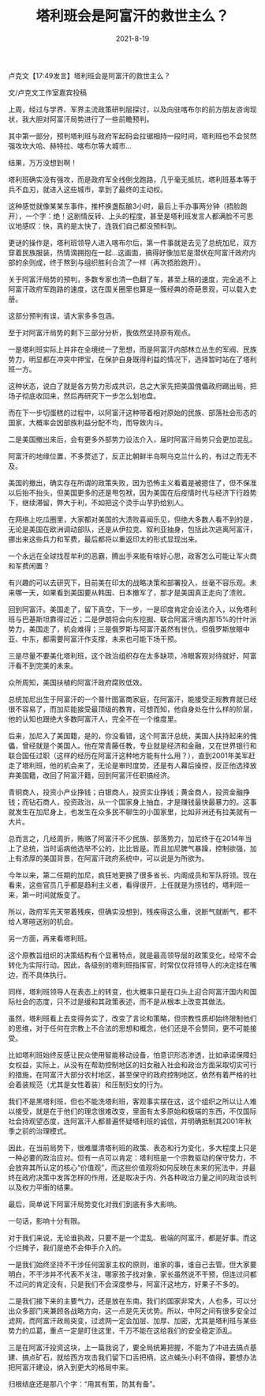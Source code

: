 ﻿---
layout: post
title:  "塔利班会是阿富汗的救世主么？"
date:   2021-8-19
categories: update
---
卢克文【17:49发言】塔利班会是阿富汗的救世主么？
 
文/卢克文工作室嘉宾投稿


上周，经过与学界、军界主流政策研判层探讨，以及向驻喀布尔的前方朋友咨询现状，我大胆对阿富汗局势进行了一些前瞻预判。
 
其中第一部分，预判塔利班与政府军起码会拉锯相持一段时间，塔利班也不会贸然强攻坎大哈、赫特拉、喀布尔等大城市…
 
结果，万万没想到啊！
 
塔利班确实没有强攻，而是政府军全线倒戈跑路，几乎毫无抵抗，塔利班基本等于兵不血刃，就进入这些城市，拿到了最终的主动权。
 
这种感觉就像某某东事件，推杯换盏酝酿3小时，最后上手办事两分钟（捂脸跑开），一个字：绝！这剧情反转、上头的程度，甚至是塔利班发言人都满脸不可思议地感叹：快，真的是太快了，连我们自己都没预料到。
 
更谜的操作是，塔利班领导人进入喀布尔后，第一件事就是去见了总统加尼，双方穿着民族服装，热情滴拥抱在一起…这画面，搞得好像加尼是潜伏在阿富汗政府内部的余则成，终于熬到与组织胜利合流了一样（再次捂脸跑开）。
 
关于阿富汗局势的预判，多数专家也清一色翻了车，甚至上稿的速度，完全追不上阿富汗政府军跑路的速度，这在国关圈里也算是一簇经典的奇葩景观，可以载入史册。
 
这部分预判有误，请大家多多包涵。
 
至于对阿富汗局势的剩下三部分分析，我依然坚持原有观点。
 
一是塔利班实际上并非在全境统一了思想，而是阿富汗内部林立丛生的军阀、民族势力，明显都在冲突中押宝，在保护自身既得利益的情况下，选择暂时站在了塔利班一方。
 
这种状态，说白了就是各方势力形成共识，总之大家先把美国傀儡政府踢出局，把场子彻底收回来，然后再研究下一步怎么划地盘。
 
而在下一步切蛋糕的过程中，以阿富汗这种带着相对原始的民族、部落社会形态的国家，大概率会因部族利益分配不均，而导致内斗。
 
二是美国撤出来后，会有更多外部势力设法介入，届时阿富汗局势只会更加混乱。
 
阿富汗的地缘位置，不多赘述了，反正比朝鲜半岛啊乌克兰什么的，有过之而无不及。
 
美国的撤出，确实存在所谓的政策失败，因为恐怖主义看着是被摁住了，但不保准以后抬不抬头，但美国更多的还是甩包袱，因为美国在后疫情时代与经济下行趋势下，继续滞留，弊大于利，不如把这个烫手山芋扔给别人。
 
在网络上吃瓜圈里，大家都对美国的大溃败喜闻乐见，但绝大多数人看不到的是，无论是美国在欧洲调动部队，还是从伊拉克、叙利亚抽身，包括此次逃离阿富汗，挪出来这些兵力和军费，最后都将以重返印太的形式显现出来。
 
一个永远在全球找茬牟利的恶霸，腾出手来能有啥好心思，政客怎么可能让军火商和军费闲置？
 
有兴趣的可以去研究下，目前美在印太的战略决策和部署投入，丝毫不容乐观。未来哪一天，如果看到美国要从韩国、日本撤军了，那才是美国真正走向了溃败。
 
回到阿富汗。美国走了，留下真空，下一步，一是印度肯定会设法介入，以免塔利班与巴基斯坦靠得过近；二是伊朗将会向东挖掘、联合阿富汗境内那15%的什叶派势力，美国走了，机会难得；三是俄罗斯与阿富汗虽然有世仇，但俄罗斯放眼中亚、中东，都需要阿富汗作支撑，未来也可能下场干预。
 
三是尽量不要美化塔利班，这个政治组织存在太多缺项，冷眼客观对待就好，阿富汗看不到完美的未来。
 
众所周知，美国扶植的阿富汗政府腐败低效。
 
总统加尼出生于阿富汗的一个普什图富商家庭，在阿富汗，能接受正规教育就已经很不容易了，而加尼能接受最顶级的教育，可想而知，他自身处在什么样的阶层，他的认知也跟绝大多数阿富汗人，完全不在一个维度里。
 
后来，加尼入了美国籍，是的，你没看错，这个阿富汗总统，美国人扶持起来的傀儡，曾经就是个美国人。他在常青藤任教，专业就是经济和金融，又在世界银行和联合国任过职（这样的经历在阿富汗这种地方能有什么用？），直到2001年美军赶走了塔利班，他的机会来了，无论是审时度势，还是有人幕后操控，反正他选择放弃美国籍，改回了阿富汗籍，回到阿富汗任职搞经济。
 
青铜商人，投资小产业挣钱；白银商人，投资实业挣钱；黄金商人，投资金融挣钱；而钻石商人，投资政治，从一个国家身上抽血，才是赚钱最快最暴力的。这事就发生在加尼身上，也发生在众多民不聊生的小国家里，比如非洲还有拉美就有一大片。
 
总而言之，几经周折，贿赂了阿富汗不少民族、部落势力，加尼终于在2014年当上了总统，当时诟病他选举不公的，比比皆是。而且加尼脾气暴躁，控制欲强，加上有浓厚的美国背景，在阿富汗政府系统中，可以说是为所欲为。
 
今年以来，第二任期的加尼，疯狂地更换了很多省长、内阁成员和军队将领。现在看来，这些官员几乎都是趋利主义者，看得很开，上任就是为捞钱的，塔利班一来，第一时间就叛变了。
 
所以，政府军先天带着残疾，但确实没想到，残疾得这么重，说断气就断气，都不给人寒暄送别的机会。
 
另一方面，再来看塔利班。
 
这个原教旨组织的决策结构有个显著特点，就是最高领导层的政策变化，经常不会转化为实际行动。因此，各级别的塔利班指挥官，时常仅仅将领导人的决定挂在嘴边，而不具体执行。
 
同样，塔利班领导人在表态上的转变，也大概率只是在口头上迎合阿富汗国内和国际社会的态度，只不过是缓和其政策表述，而不是从根本上改变其做法。
 
虽然，塔利班看上去变得务实了，改变了言论和策略，但宗教性质却始终限制他们的思维，对于任何在宗教上不合法的思想和概念，他们还是不会赞同，更不可能接受。
 
比如塔利班始终反感让民众使用智能移动设备，怕意识形态渗透，比如承诺保障妇女权益，实际上，从没有在帮助控制地区的妇女融入社会和政治方面采取切实可行的措施，在阿富汗大部分农村地区，甚至保守的政府控制地区，依然有着严格的社会着装规范（尤其是女性着装）和压制妇女的行为。
 
我们不是黑塔利班，但也不能洗塔利班，客观事实摆在这，这个组织之所以让人难以接受，就是在于他们的理念很难改变，里面有太多原始和极端的东西，不仅国际社会持观望态度，连阿富汗人都普遍怀疑塔利班的诚信，并明确抵制其2001年秋季之前的治理模式。
 
因此，在当前局势下，很难厘清塔利班的政策、表态和行为变化，多大程度上只是一种必要的政治应对。但有一点可以肯定：塔利班是一个宗教驱动的保守势力，不会放弃其所认定的核心“价值观”，而这些价值观将如何反映在未来的宪法中，并最终在政府决策中发挥怎样的作用，还是取决于内、外各种政治力量之间的政治谈判以及权力平衡的结果。
 
最后，简单说下阿富汗局势变化对我们到底有多大影响。
 
一句话，影响十分有限。
 
对于我们来说，无论谁执政，只要不是一个混乱、极端的阿富汗，都是好事。而这个烂摊子，我们是绝不会伸手介入的。
 
一是我们始终坚持不干涉任何国家主权的原则，谁家的事，谁自己去管。但大家要明白，不干涉并不代表不关注，哪家孩子找对象，家长虽然说不干预，但连过问都不过问的肯定没有，只是我们不会深度参与，阿富汗这地方，好果子不多的。
 
二是我们接下来的主要气力，还是放在东南。我们的国家非常大，人也多，可以分出众多部门来兼顾各战略方向，这一点是先天优势。所以，中阿之间有很多安全过滤网，而阿富汗政局突变，过滤网一定会加层、加厚、加密，尤其是塔利班与某些势力的瓜葛，重点一定是盯住这里，千万不能在这给我们的安全稳定添乱。
 
三是在阿富汗投资这块，上一篇我说了，要全局统筹把握，不能为了冲进去搞点基建、搞点矿石，就给西方攻击我们留下口舌把柄，这点蝇头小利不值得，要想办法把阿富汗建设，纳入到更大的格局中来。
 
归根结底还是那八个字：“用其有策，防其有备”。

